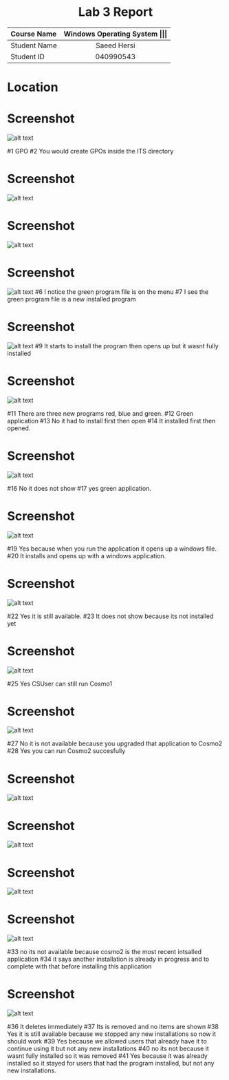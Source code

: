 <center> <h1> Lab 3 Report</h1> </center>

| **Course Name**  | **Windows Operating System \|\|\|**| 
|:-------------| :-----------------------------:|
|Student Name  | Saeed Hersi                    |
|Student ID    | 040990543                    |


# Location 
# Screenshot 
![alt text](my_images/hers0080%20Lab03/Lab03-00.png)

#1
GPO
#2
You would create GPOs inside the ITS directory

# Screenshot 
![alt text](my_images/hers0080%20Lab03/Screenshot%20(8).png)

# Screenshot 
![alt text](my_images/hers0080%20Lab03/Screenshot%20(9).png)

# Screenshot
![alt text](my_images/hers0080%20Lab03/Screenshot%20(10).png)
#6
I notice the green program file is on the menu
#7
I see the green program file is a new installed program

# Screenshot
![alt text](my_images/hers0080%20Lab03/Screenshot%20(11).png)
#9
It starts to install the program then opens up but it wasnt fully installed

# Screenshot
![alt text](my_images/hers0080%20Lab03/Screenshot%20(12).png)

#11
There are three new programs red, blue and green.
#12
Green application
#13
No it had to install first then open
#14
It installed first then opened.

# Screenshot
![alt text](my_images/hers0080%20Lab03/Screenshot%20(13).png)

#16
No it does not show
#17
yes green application.

# Screenshot
![alt text](my_images/hers0080%20Lab03/Screenshot%20(14).png)

#19
Yes because when you run the application it opens up a windows file.
#20
It installs and opens up with a windows application.

# Screenshot
![alt text](my_images/hers0080%20Lab03/Screenshot%20(15).png)

#22
Yes it is still available.
#23
It does not show because its not installed yet

# Screenshot
![alt text](my_images/hers0080%20Lab03/Screenshot%20(16).png)

#25
Yes CSUser can still run Cosmo1

# Screenshot
![alt text](my_images/hers0080%20Lab03/Screenshot%20(17).png)

#27
No it is not available because you upgraded that application to Cosmo2
#28
Yes you can run Cosmo2 succesfully


# Screenshot
![alt text](my_images/hers0080%20Lab03/Screenshot%20(18).png)

# Screenshot
![alt text](my_images/hers0080%20Lab03/Screenshot%20(19).png)

# Screenshot
![alt text](my_images/hers0080%20Lab03/Screenshot%20(20).png)

# Screenshot
![alt text](my_images/hers0080%20Lab03/Screenshot%20(21).png)

#33
no its not available because cosmo2 is the most recent intsalled application
#34
it says another installation is already in progress and to complete with that before installing this application


# Screenshot
![alt text](my_images/hers0080%20Lab03/Screenshot%20(22).png)

#36
It deletes immediately 
#37
Its is removed and no items are shown
#38
Yes it is still available because we stopped any new installations so now it should work
#39
Yes because we allowed users that already have it to continue using it but not any new installations
#40
no its not because it wasnt fully installed so it was removed
#41
Yes because it was already installed so it stayed for users that had the program installed, but not any new installations.


